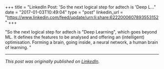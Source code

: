 +++
title = "LinkedIn Post: 'So the next logical step for adtech is 'Deep L..."
date = "2017-01-03T10:49:04"
type = "post"
linkedin_url = "https://www.linkedin.com/feed/update/urn:li:share:6222000607893553152"
+++

"So the next logical step for adtech is "Deep Learning", which goes beyond ML. It defines the features to be analysed and offering an (intelligent) optimisation. Forming a brain, going inside, a neural network, a human brain of learning. "

---

*This post was originally published on [LinkedIn](https://www.linkedin.com/in/adrianmoreno/recent-activity/all/).*